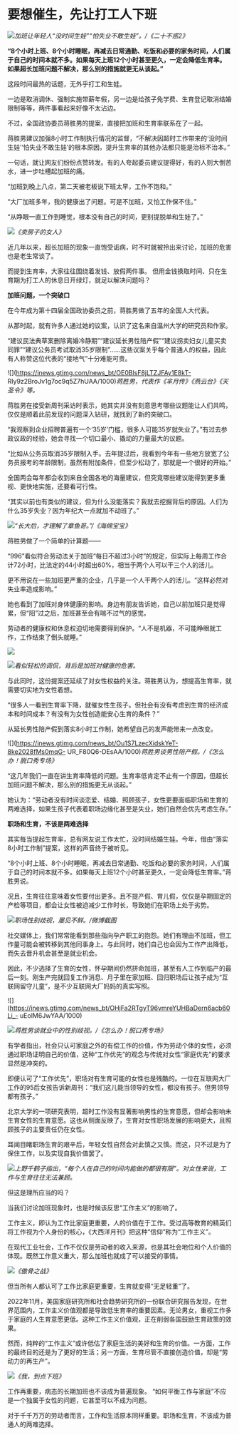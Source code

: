 # 要想催生，先让打工人下班

![](https://inews.gtimg.com/news_bt/OAmmKDwiAbOtKIDYv8pohe0cvamHWQ3bnHNpfNqJsbwsAAA/1000)_加班让年轻人“没时间生娃”“怕失业不敢生娃”。/《二十不惑2》_

**“8个小时上班、8个小时睡眠，再减去日常通勤、吃饭和必要的家务时间，人们属于自己的时间本就不多。如果每天上班12个小时甚至更久，一定会降低生育率。如果超长加班问题不解决，那么别的措施就更无从谈起。”**

这段时间最热的话题，无外乎打工和生娃。

一边是取消调休、强制实施带薪年假，另一边是给孩子免学费、生育登记取消结婚限制等等，两件事看起来好像不太沾边。

不过，全国政协委员蒋胜男的提案，直接把加班和生育率联系在了一起。

蒋胜男建议加强8小时工作制执行情况的监督，“不解决因超时工作带来的‘没时间生娃’‘怕失业不敢生娃’的根本原因，提升生育率的其他办法都只能是治标不治本。”

一句话，就让网友们纷纷点赞转发。有的人夸起委员建议提得好，有的人则大倒苦水，进一步吐槽起加班的痛。

“加班到晚上八点，第二天被老板说下班太早，工作不饱和。”

“大厂加班多年，我的健康出了问题。可是不加班，又怕工作保不住。”

“从睁眼一直工作到睡觉，根本没有自己的时间，更别提脱单和生娃了。”

![](https://inews.gtimg.com/news_bt/OoZ5VdfDw2nvEVoBZzkrFvMNjPHNrWR3LB_GzxxrVEPxsAA/1000)_《卖房子的女人》_

近几年以来，超长加班的现象一直饱受诟病，时不时就被拎出来讨论，加班的危害也是老生常谈了。

而提到生育率，大家往往围绕着发钱、放假两件事。 但用金钱换取时间、只在生育期为打工人的休息日开绿灯，就足以解决问题吗？

**加班问题，一个突破口**

在今年成为第十四届全国政协委员之前，蒋胜男做了五年的全国人大代表。

从那时起，就有许多人通过她的议案，认识了这名来自温州大学的研究员和作家。

“建议民法典草案删除离婚冷静期”“建议延长男性陪产假”“建议拐卖妇女儿童买卖同罪”“建议公务员考试取消35岁限制”……这些议案关乎每个普通人的权益，因此有人称赞这位代表的“接地气”十分难能可贵。

![](https://inews.gtimg.com/news_bt/OE0BlsF8jLTZJFAy1E8kT-
RIy9z2BroJv1g7oc9q5Z7hUAA/1000)_蒋胜男，代表作《芈月传》《燕云台》《天圣令》等。_

蒋胜男在接受新周刊采访时表示，她其实并没有刻意思考哪些议题能让人们共鸣，仅仅是顺着此前发现的问题深入钻研，就找到了新的突破口。

“我观察到企业招聘普遍有一个‘35岁’门槛，很多人可能35岁就失业了。”有过去参政议政的经验，她会寻找一个切口最小、撬动的力量最大的议题。

“比如从公务员取消35岁限制入手。去年提过后，我看到今年有一些地方放宽了公务员报考的年龄限制，虽然有附加条件，但至少松动了，那就是一个很好的开始。”

全国两会每年都会收到来自全国各地的海量建议，但究竟哪些建议能得到更多重视、更快地实施，还要看可行性。

“其实以前也有类似的建议，但为什么没能落实？我就去挖掘背后的原因。人们为什么35岁失业？因为年纪大一点就加不动班了。”

![](https://inews.gtimg.com/news_bt/OrFd28dCNwW1c4EoaD7PF55DANJXKuVvCM47eLXuYhcVEAA/1000)_“长大后，才理解了章鱼哥。”/《海绵宝宝》_

蒋胜男做了一个简单的计算题——

“996”看似符合劳动法关于加班“每日不超过3小时”的规定，但实际上每周工作合计72小时，比法定的44小时超出60%，相当于两个人可以干三个人的活儿。

更不用说在一些加班更严重的企业，几乎是一个人干两个人的活儿。“这样必然对失业率造成影响。”

她也看到了加班对身体健康的影响。身边有朋友告诉她，自己以前加班只是觉得累，但“阳”过之后，加班甚至会有喘不过气的感觉。

劳动者的健康权和休息权迫切地需要得到保护。“人不是机器，不可能睁眼就工作，工作结束了倒头就睡。”

![](https://inews.gtimg.com/news_bt/OXEAKGvXpRBO6O94u_lsicWDKjX3KIWe56ffg8pX3WKjsAA/1000)

![](https://inews.gtimg.com/news_bt/O1-EbasGRnhwoz3q1e6sP89gf5vIHQAvbaWIYT6g7IB6EAA/1000)_看似轻松的调侃，背后是加班对健康的危害。_

与此同时，这份提案还延续了对女性权益的关注。蒋胜男认为，想提高生育率，就需要切实地为女性着想。

“很多人一看到生育率下降，就催女性生孩子。但社会有没有考虑到生育的经济成本和时间成本？有没有为女性创造能安心生育的条件？”

从延长男性陪产假到落实8小时工作制，她希望自己的发声能带来一点改变。

![](https://inews.gtimg.com/news_bt/Ou1S7LzecXidskYeT-8ke2028fMs0mqG-
UR_F80Q6-DEsAA/1000)_蒋胜男谈男性陪产假。/《怎么办！脱口秀专场》_

“这几年我们一直在讲生育率降低的问题。生育率低肯定不止有一个原因，但超长加班问题不解决，那么别的措施更无从谈起。”

她认为：“劳动者没有时间谈恋爱、结婚、照顾孩子，女性更要面临职场和生育的两难选择，如果生孩子代表着职场边缘化甚至是失业，她们自然会优先考虑生存。”

**职场和生育，不该是两难选择**

其实每当提起生育率，总有网友说工作太忙，没时间结婚生娃。今年，借由“落实8小时工作制”提案，这样的声音终于被听见。

“8个小时上班、8个小时睡眠，再减去日常通勤、吃饭和必要的家务时间，人们属于自己的时间本就不多。如果每天上班12个小时甚至更久，一定会降低生育率。”蒋胜男说。

况且，生育往往意味着女性要付出更多。且不提产假、育儿假，仅仅是孕期固定的产检等项目，都会让女性被迫减少工作时长，导致她们在职场上处于劣势。

![](https://inews.gtimg.com/news_bt/OzFZuJT10AOMFaRMsYFwQ_MCUI1WpKnYyB0lSJwN45-DYAA/1000)_职场性别歧视，屡见不鲜。/微博截图_

社交媒体上，我们常常能看到那些指向孕产职工的抱怨。她们有理由不加班，但工作量可能会被转移到其他同事身上。与此同时，她们自己也会因为工作产出降低，而失去晋升机会甚至是就业机会。

因此，不少选择了生育的女性，怀孕期间仍然拼命加班，甚至有人工作到临产的最后一刻。刚生产完就回复工作消息、月子里在家加班、回归职场后让孩子成为“互联网留守儿童”，是不少互联网大厂妈妈的真实写照。

![](https://inews.gtimg.com/news_bt/OHjFa2RTgyT96vmreYUHBaDern6acb60Li_-
uEolM6JwYAA/1000)

![](https://inews.gtimg.com/news_bt/OXGxCPAw_17tTMhawDikMrGvszIEnWtuxizqzQNOcPPgwAA/1000)_蒋胜男谈就业中的性别歧视。/《怎么办！脱口秀专场》_

有学者指出，社会只认可家庭之外的有偿工作的价值，作为劳动个体的女性，必须通过职场证明自己的价值，这种“工作优先”的观念与传统对女性“家庭优先”的要求显然是冲突的。

即便认可了“工作优先”，职场对有生育可能的女性也是残酷的。一位在互联网大厂工作的95后女孩告诉新周刊：“我们这儿能当领导的女性，都没有孩子。但男领导都有孩子。”

北京大学的一项研究表明，超时工作没有显著影响男性的生育意愿，但却会影响未生育女性的生育意愿。这也从侧面反映了，生育对女性职场发展的影响更大，且照顾孩子的主要责任仍在女性。

耳闻目睹职场生育的艰辛后，年轻女性自然会对此慎之又慎。而这，只不过是为了保住工作，以及实现自我价值罢了。

![](https://inews.gtimg.com/news_bt/Om2_pxNHnuH4Okjckj01h3FZmRejHcYyMkg2VP6p6J9MsAA/1000)_上野千鹤子指出，“每个人在自己的时间内能做的都很有限”。对女性来说，工作与生育往往无法兼顾。_

但这是理所应当的吗？

当我们讨论加班现象时，也是时候该反思“工作主义”的影响了。

工作主义，即认为工作比家庭更重要，人的价值在于工作。受过高等教育的精英们将工作视为个人身份的核心，《大西洋月刊》把这种“信仰”称为“工作主义”。

在现代工业社会，工作不仅仅是劳动者的收入来源，也是其社会地位和个人价值的体现。既然工作意义重大，那么加班也就成了可以接受的事情。

![](https://inews.gtimg.com/news_bt/OI4DnuUVuB-D7kbXbHIIMOWTKT2rKTPmCAfKX0Rud5WfQAA/1000)_《傲骨之战》_

但当所有人都认可了工作比家庭更重要，生育就变得“无足轻重”了。

2022年11月，美国家庭研究所和社会趋势研究所的一份联合研究报告发现，在世界范围内，工作主义价值观都是导致低生育率的重要因素。无论男女，重视工作多于家庭的人生育意愿更低。这种工作主义价值观，正在削弱各国鼓励生育政策的效果。

然而，纯粹的“工作主义”或许低估了家庭生活的美好和生育的价值。一方面，工作的最终目的还是为了更好的生活；另一方面，生育尽管不直接创造价值，却是“劳动力的再生产”。

![](https://inews.gtimg.com/news_bt/O_abKN_9p6rvMnt-9t_HSwKCvfvC8IgCELEMzLTbDdci4AA/1000)_《我，到点下班》_

工作再重要，病态的长期加班也不该成为普遍现象。 “如何平衡工作与家庭”不应是一个独属于女性的问题，它甚至可以不成为问题。

对于千千万万的劳动者而言，工作和生活原本同样重要。职场和生育，不该成为普通人的两难选择。

